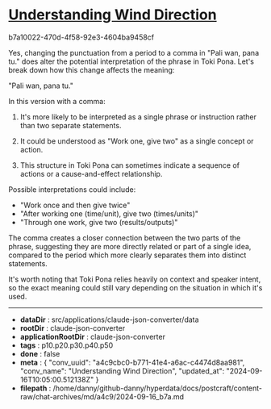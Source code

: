 # [Understanding Wind Direction](https://claude.ai/chat/a4c9cbc0-b771-41e4-a6ac-c4474d8aa981)

b7a10022-470d-4f58-92e3-4604ba9458cf

 Yes, changing the punctuation from a period to a comma in "Pali wan, pana tu." does alter the potential interpretation of the phrase in Toki Pona. Let's break down how this change affects the meaning:

"Pali wan, pana tu."

In this version with a comma:

1. It's more likely to be interpreted as a single phrase or instruction rather than two separate statements.

2. It could be understood as "Work one, give two" as a single concept or action.

3. This structure in Toki Pona can sometimes indicate a sequence of actions or a cause-and-effect relationship.

Possible interpretations could include:

- "Work once and then give twice"
- "After working one (time/unit), give two (times/units)"
- "Through one work, give two (results/outputs)"

The comma creates a closer connection between the two parts of the phrase, suggesting they are more directly related or part of a single idea, compared to the period which more clearly separates them into distinct statements.

It's worth noting that Toki Pona relies heavily on context and speaker intent, so the exact meaning could still vary depending on the situation in which it's used.

---

* **dataDir** : src/applications/claude-json-converter/data
* **rootDir** : claude-json-converter
* **applicationRootDir** : claude-json-converter
* **tags** : p10.p20.p30.p40.p50
* **done** : false
* **meta** : {
  "conv_uuid": "a4c9cbc0-b771-41e4-a6ac-c4474d8aa981",
  "conv_name": "Understanding Wind Direction",
  "updated_at": "2024-09-16T10:05:00.512138Z"
}
* **filepath** : /home/danny/github-danny/hyperdata/docs/postcraft/content-raw/chat-archives/md/a4c9/2024-09-16_b7a.md